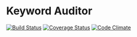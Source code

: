 Keyword Auditor
==========

[![Build Status](https://travis-ci.org/letsblumit/keywaurdit.svg)](https://travis-ci.org/letsblumit/keywaurdit)
[![Coverage Status](https://img.shields.io/coveralls/letsblumit/keywaurdit.svg)](https://coveralls.io/r/letsblumit/keywaurdit)
[![Code Climate](https://codeclimate.com/github/letsblumit/keywaurdit/badges/gpa.svg)](https://codeclimate.com/github/letsblumit/keywaurdit)